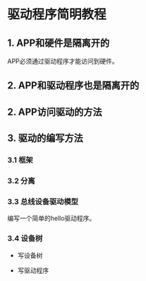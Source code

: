 # 驱动程序简明教程 #

## 1. APP和硬件是隔离开的

APP必须通过驱动程序才能访问到硬件。



## 2. APP和驱动程序也是隔离开的





## 2. APP访问驱动的方法



## 3. 驱动的编写方法



### 3.1 框架



### 3.2 分离



### 3.3 总线设备驱动模型

编写一个简单的hello驱动程序。



### 3.4 设备树

* 写设备树
  
* 写驱动程序

